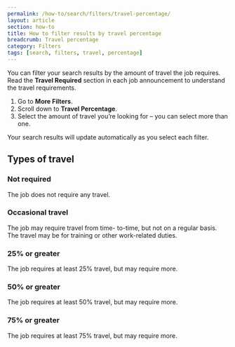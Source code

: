```yaml
---
permalink: /how-to/search/filters/travel-percentage/
layout: article
section: how-to
title: How to filter results by travel percentage
breadcrumb: Travel percentage
category: Filters
tags: [search, filters, travel, percentage]
---
```


You can filter your search results by the amount of travel the job requires.  Read the **Travel Required** section in each job announcement to understand the travel requirements.

1.	Go to **More Filters**.
2.	Scroll down to **Travel Percentage**.
3.	Select the amount of travel you’re looking for – you can select more than one.

Your search results will update automatically as you select each filter.

## Types of travel

### Not required
The job does not require any travel.

### Occasional travel
The job may require travel from time- to-time, but not on a regular basis. The travel may be for training or other work-related duties.

### 25% or greater
The job requires at least 25% travel, but may require more.

### 50% or greater
The job requires at least 50% travel, but may require more.

### 75% or greater
The job requires at least 75% travel, but may require more.
